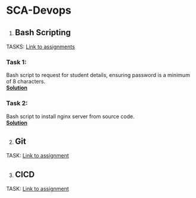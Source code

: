 # SCA-Devops

1. ## Bash Scripting
TASKS: [Link to assignments](https://docs.google.com/document/d/1-PETBWqqOFYoKwqsVyFpT1ght832HcXYWutUUngd8oU/edit)

### Task 1:
Bash script to request for student details, ensuring password is a minimum of 8 characters.  
**[Solution](./Linux/Task-1/task1.sh)**

### Task 2:
Bash script to install nginx server from source code.  
**[Solution](./Linux/Task-2/task2.sh)**


2. ## Git
TASK: [Link to assignment](./Git/README.md)


3. ## CICD
TASK: [Link to assignment](./CICD/README.md)
